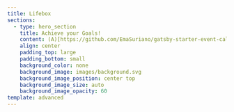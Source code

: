 ```yaml
---
title: Lifebox
sections:
  - type: hero_section
    title: Achieve your Goals!
    content: (A)[https://github.com/EmaSuriano/gatsby-starter-event-calendar]
    align: center
    padding_top: large
    padding_bottom: small
    background_color: none
    background_image: images/background.svg
    background_image_position: center top
    background_image_size: auto
    background_image_opacity: 60
template: advanced
---
```

